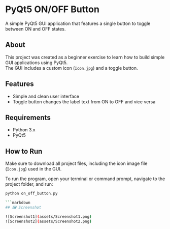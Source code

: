 # PyQt5 ON/OFF Button

A simple PyQt5 GUI application that features a single button to toggle between ON and OFF states.

## About

This project was created as a beginner exercise to learn how to build simple GUI applications using PyQt5.  
The GUI includes a custom icon (`Icon.jpg`) and a toggle button.

## Features
- Simple and clean user interface
- Toggle button changes the label text from ON to OFF and vice versa
  
## Requirements

- Python 3.x  
- PyQt5

## How to Run

Make sure to download all project files, including the icon image file (`Icon.jpg`) used in the GUI.

To run the program, open your terminal or command prompt, navigate to the project folder, and run:

```bash
python on_off_button.py

```markdown
## 🖼️ Screenshot

![Screenshot1](assets/Screenshot1.png)
![Screenshot2](assets/Screenshot2.png)



